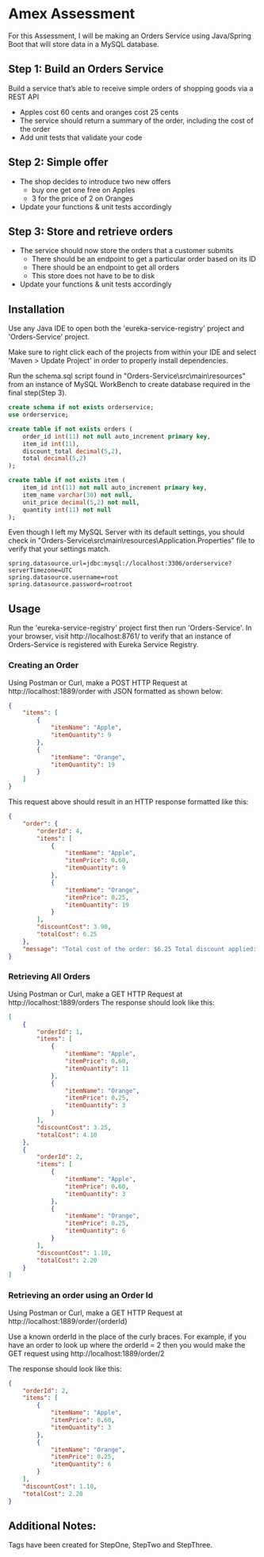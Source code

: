 # Amex Assessment
For this Assessment, I will be making an Orders Service using Java/Spring Boot that will store data in a MySQL database.

## Step 1: Build an Orders Service 
Build a service that’s able to receive simple orders of shopping goods via a REST API 
* Apples cost 60 cents and oranges cost 25 cents 
* The service should return a summary of the order, including the cost of the order
* Add unit tests that validate your code

## Step 2: Simple offer 
* The shop decides to introduce two new offers 
    * buy one get one free on Apples 
    * 3 for the price of 2 on Oranges 
* Update your functions & unit tests accordingly

## Step 3: Store and retrieve orders
* The service should now store the orders that a customer submits
    * There should be an endpoint to get a particular order based on its ID
    * There should be an endpoint to get all orders
    * This store does not have to be to disk
* Update your functions & unit tests accordingly

## Installation

Use any Java IDE to open both the 'eureka-service-registry' project and 'Orders-Service' project.

Make sure to right click each of the projects from within your IDE and select 'Maven > Update Project' in order to properly install dependencies.

Run the schema.sql script found in "Orders-Service\src\main\resources" from an instance of MySQL WorkBench to create database required in the final step(Step 3).
```SQL
create schema if not exists orderservice;
use orderservice;

create table if not exists orders (
    order_id int(11) not null auto_increment primary key,
    item_id int(11),
    discount_total decimal(5,2),
    total decimal(5,2)
);

create table if not exists item (
    item_id int(11) not null auto_increment primary key,
    item_name varchar(30) not null,
    unit_price decimal(5,2) not null,
    quantity int(11) not null
);
```


Even though I left my MySQL Server with its default settings, you should check in "Orders-Service\src\main\resources\Application.Properties" file to verify that your settings match.

```
spring.datasource.url=jdbc:mysql://localhost:3306/orderservice?serverTimezone=UTC
spring.datasource.username=root
spring.datasource.password=rootroot
```
## Usage

Run the 'eureka-service-registry' project first then run 'Orders-Service'. In your browser, visit http://localhost:8761/ to verify that an instance of Orders-Service is registered with Eureka Service Registry.

### Creating an Order
Using Postman or Curl, make a POST HTTP Request at http://localhost:1889/order with JSON formatted as shown below:
```JSON
{
    "items": [
        {
            "itemName": "Apple",
            "itemQuantity": 9
        },
        {
            "itemName": "Orange",
            "itemQuantity": 19
        }
    ]
}
```
 This request above should result in an HTTP response formatted like this:
```JSON
{
    "order": {
        "orderId": 4,
        "items": [
            {
                "itemName": "Apple",
                "itemPrice": 0.60,
                "itemQuantity": 9
            },
            {
                "itemName": "Orange",
                "itemPrice": 0.25,
                "itemQuantity": 19
            }
        ],
        "discountCost": 3.90,
        "totalCost": 6.25
    },
    "message": "Total cost of the order: $6.25 Total discount applied: $3.90"
}
```
### Retrieving All Orders
Using Postman or Curl, make a GET HTTP Request at http://localhost:1889/orders 
The response should look like this:
```JSON
[
    {
        "orderId": 1,
        "items": [
            {
                "itemName": "Apple",
                "itemPrice": 0.60,
                "itemQuantity": 11
            },
            {
                "itemName": "Orange",
                "itemPrice": 0.25,
                "itemQuantity": 3
            }
        ],
        "discountCost": 3.25,
        "totalCost": 4.10
    },
    {
        "orderId": 2,
        "items": [
            {
                "itemName": "Apple",
                "itemPrice": 0.60,
                "itemQuantity": 3
            },
            {
                "itemName": "Orange",
                "itemPrice": 0.25,
                "itemQuantity": 6
            }
        ],
        "discountCost": 1.10,
        "totalCost": 2.20
    }
]
```
### Retrieving an order using an Order Id
Using Postman or Curl, make a GET HTTP Request at http://localhost:1889/order/{orderId}

Use a known orderId in the place of the curly braces. For example, if you have an order to look up where the orderId = 2 then you would make the GET request using http://localhost:1889/order/2

The response should look like this:
```JSON
{
    "orderId": 2,
    "items": [
        {
            "itemName": "Apple",
            "itemPrice": 0.60,
            "itemQuantity": 3
        },
        {
            "itemName": "Orange",
            "itemPrice": 0.25,
            "itemQuantity": 6
        }
    ],
    "discountCost": 1.10,
    "totalCost": 2.20
}
```

## Additional Notes:
Tags have been created for StepOne, StepTwo and StepThree.


